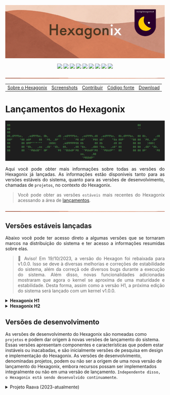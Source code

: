 <!-- Vamos adicionar o logotipo do sistema -->

<p align="center">
<img src="https://github.com/hexagonix/Doc/blob/main/Img/banner.png">
</p>

<div align="center">

![](https://img.shields.io/github/license/hexagonix/hexagonix.svg)
![](https://img.shields.io/github/stars/hexagonix/hexagonix.svg)
![](https://img.shields.io/github/issues/hexagonix/hexagonix.svg)
![](https://img.shields.io/github/issues-closed/hexagonix/hexagonix.svg)
![](https://img.shields.io/github/issues-pr/hexagonix/hexagonix.svg)
![](https://img.shields.io/github/issues-pr-closed/hexagonix/hexagonix.svg)
![](https://img.shields.io/github/downloads/hexagonix/hexagonix/total.svg)
![](https://img.shields.io/github/release/hexagonix/hexagonix.svg)
[![](https://img.shields.io/twitter/follow/hexagonixOS.svg?style=social&label=Follow%20%40HexagonixOS)](https://twitter.com/hexagonixOS)

</div>

<!-- Vai funcionar como <hr> -->

<img src="https://github.com/hexagonix/Doc/blob/main/Img/hr.png" width="100%" height="2px" />

<table align="center">
<tr>
<td><a href="https://github.com/hexagonix/Doc/blob/main/Hexagonix/Hexagonix.pt.md">Sobre o Hexagonix</a></td>
<td><a href="https://github.com/hexagonix/Doc/blob/main/Hexagonix/Hexagonix.pt.md#-capturas-de-tela">Screenshots</a></td>
<td><a href="https://github.com/hexagonix/Doc/blob/main/Hexagonix/Hexagonix.pt.md#contribuir-e-reportar-erros">Contribuir</a></td>
<td><a href="https://github.com/hexagonix/src">Código fonte</a></td>
<td><a href="https://github.com/hexagonix/Doc/blob/main/Hexagonix/README.pt.md">Download</a></td>
</tr>
</table>

# Lançamentos do Hexagonix

<div align="center">

<img src="https://github.com/hexagonix/Doc/blob/main/Img/HexagonixSourceHeader.png">

</div>

<div align="justify">

Aqui você pode obter mais informações sobre todas as versões do Hexagonix já lançadas. As informações estão disponíveis tanto para as versões estáveis do sistema, quanto para as versões de desenvolvimento, chamadas de `projetos`, no contexto do Hexagonix.

> Você pode obter as versões `estáveis` mais recentes do Hexagonix acessando a área de [lançamentos](https://github.com/hexagonix/hexagonix/releases).

</div>

<!-- Vai funcionar como <hr> -->

<img src="https://github.com/hexagonix/Doc/blob/main/Img/hr.png" width="100%" height="2px" />

## Versões estáveis lançadas

<div align="justify">

Abaixo você pode ter acesso direto a algumas versões que se tornaram marcos na distribuição do sistema e ter acesso a informações resumidas sobre elas.

> :construction: Aviso! Em 19/10/2023, a versão do Hexagon foi rebaixada para v1.0.0. Isso se deve à diversas melhorias e correções de estabilidade do sistema, além da correçã ode diversos bugs durante a execução do sistema. Além disso, novas funcionalidades adicionadas mostraram que agora o kernel se aproxima de uma maturidade e estabilidade. Desta forma, assim como a versão H1, a próxima edição do sistema será lançado com um kernel v1.0.0.

</div>

<details title="Hexagonix H1" align='left'>
<br>
<summary align='left'><strong>Hexagonix H1</strong></summary>

<div align="justify">

Essa é a primeira versão amplamente testada e marcada como estável do sistema. O Hexagonix H1 também é a base do Andromeda H1. Muitas melhorias foram feitas desde as versões anteriores do sistema, que utilizavam séries de números para identificar as versões. A versão 1.2-beta, na numeração anterior, foi aprimorada e serviu de base para o desenvolvimento da versão mais estável até hoje, a versão H1, o lançamento público do sistema. Você pode obter essa versão [aqui](https://github.com/hexagonix/hexagonix/releases/tag/H1). Essa versão continuará sendo aprimorada e as alterações serão disponibilizadas continuamente.

</div>

<details title="Hexagonix H1 R1 (Caladan)" align='left'>
<br>
<summary align='left'>Hexagonix H1 R1 (Caladan)</summary>

<div align="justify">

O Hexagonix H1 R1 (codenome Caladan) é o primeiro pacote de correções para a versão H1 do Hexagonix. Muitas melhorias foram feitas em vários utilitários Unix do Hexagonix, bem como aprimoramentos e correções foram feitas no userland Andromeda. O Hexagon foi atualizado para a versão 9.3, com muitas correções de bugs, melhorias de estabilidade, maior desempenho e menor footprint de memória, bem como suporte corrigido à mouses PS/2 (e USB por emulação PS/2) e outros dispositivos. Vá até a área de [lançamentos](https://github.com/hexagonix/hexagonix/releases) e busque a versão H1 R1.

</div>

</details>

<details title="Hexagonix H1 R2 (Caladan)" align='left'>
<br>
<summary align='left'>Hexagonix H1 R2 (Caladan)</summary>

<div align="justify">

Segundo pacote de atualizações para a versão H1 do Hexagonix/Andromeda, que inclui:

- Kernel Hexagon v9.4A;
- Melhorias em vários utilitários do Hexagonix;
- Melhorias em vários utilitários Andromeda;

Foram identificadas diversas falhas de execução em vários utilitários do Andromeda que foram corrigidas nessa versão. Atualizações também foram adicionadas ao Hexagon, diminuindo a pressão de memória e mirando erros identificados durante a execução do sistema. Os manuais do sistema também foram atualizados, bem como a nomenclatura usada em uma série de utilitários. A partir de agora, a próxima atualização da versão H1 irá focar em melhorias e adição de novos recursos.  Vá até a área de [lançamentos](https://github.com/hexagonix/hexagonix/releases) e busque a versão H1 R2.

</div>

</details>

<details title="Hexagonix H1 R3 (Duna)" align='left'>
<br>
<summary align='left'>Hexagonix H1 R3 (Duna)</summary>

<div align="justify">

Lançamento final da versão H1 do sistema. Esse é o lançamento análogo a uma versão 1.0 do software. Para tanto, os números de versão interno de diversos componentes do sistema foram alterados para celebrar esse marco. O Hexagon passa a se identificar como na versão 1.0, bem como outros componentes. A versão foi amplamente testada e está estável. O lançamento H1 R3 inclui:

- Kernel Hexagon v1.0;
- Correções gerais em vários utilitários Hexagonix e Andromeda;
- Melhorias nas bibliotecas do sistema;
- Correções de estabilidade em vários utilitários;
- Melhorias no Configuações do Andromeda;

Vá até a área de [lançamentos](https://github.com/hexagonix/hexagonix/releases) e busque a versão H1 R3.

</div>

</details>

<details title="Hexagonix H1 R4 (Vega)" align='left'>
<br>
<summary align='left'>Hexagonix H1 R4 (Vega)</summary>

<div align="justify">

Melhorias e correção de bugs em todo o sistema.

- Correções gerais em vários utilitários Hexagonix e Andromeda;
- Melhorias nas bibliotecas do sistema;
- Correções de estabilidade em vários utilitários;
- Melhorias no Configuações do Andromeda;

</div>

</details>

<details title="Hexagonix H1 R5 (Orion)" align='left'>
<br>
<summary align='left'>Hexagonix H1 R5 (Orion)</summary>

<div align="justify">

Essa atualização do sistema conserta vários bugs no sistema, incluindo problemas encontrados ao iniciar em máquinas físicas e em ambientes virtualizados no HBoot e no Hexagon.

- Kernel Hexagon v1.1;
- Correções gerais em vários utilitários Hexagonix e Andromeda;
- Melhorias nas bibliotecas do sistema;
- Correções de estabilidade em vários utilitários;
- Melhorias no Configuações do Andromeda;

</div>

</details>

<!-- Vai funcionar como <hr> -->

<img src="https://github.com/hexagonix/Doc/blob/main/Img/hr.png" width="100%" height="2px" />

</details>

<details title="Hexagonix H2" align='left'>
<br>
<summary align='left'><strong>Hexagonix H2</strong></summary>

<details title="Hexagonix H2 (versões de desenvolvimento)" align='left'>
<br>
<summary align='left'>Hexagonix H2 (versões de desenvolvimento)</summary>

<details title="Hexagonix H2-dev.beta1" align='left'>
<br>
<summary align='left'>Hexagonix H2-dev.beta1</summary>

<div align="justify">

A versão em desenvolvimento, H2 (codenome Vita Nova), é a próxima versão do Hexagonix. Até o momento, as alterações e melhorias em relação ao Hexagonix H1-R6 são:

- Kernel Hexagon v1.1.2;
- Fusão das distribuições Hexagonix e Andromeda em uma única distribuição;
- Remoção de extensão de arquivo para os binários do sistema;
- Adição de termos de licença na imagem do sistema;
- Melhorias em utilitários Unix e Hexagonix-Andromeda (antigos aplicativos Andromeda);
- Hexagon Boot v0.3 (incompatível com a versão H1).

</div>

</details>

<details title="Hexagonix H2-dev.beta4" align='left'>
<br>
<summary align='left'>Hexagonix H2-dev.beta4</summary>

<div align="justify">

- Alteração profunda no utilitário Unix atop;
- atop renomeado para htop;
- Melhorias no daemon logind;
- Fonte hint renomeada para Avatar;
- Remoção do arquivo Unix.sh da libasm;
- Constantes de Unix.s movidas para o utilitário Unix man.

</div>

</details>

<details title="Hexagonix H2-dev.beta5" align='left'>
<br>
<summary align='left'>Hexagonix H2-dev.beta5</summary>

<div align="justify">

- Correção de emergência do Hexagon (v1.1.7), devido à problemas de vazamento de memória ao solicitar a reinicialização do dispositivo (afeta as versões H2-dev.beta1 a H2-dev.beta4);
- Utilitário init v2.0, com suporte a execução de múltiplos serviços em lista.
- Desativação do modo de login "moderno" em logind. A interface de login padrão segue o observado em sistemas Unix-like (FreeBSD como maior inspiração);
- Melhorias gerais nos seguintes utilitários Unix:
  - [x] login;
  - [x] energia;
  - [x] htop;
  - [x] man;
  - [x] su;
  - [x] top;
  - [x] uname;
- Testes executados para verificar o funcionamento correto do sistema (nenhum novo problema encontrado).

</div>

</details>

<details title="Hexagonix H2-dev.beta6" align='left'>
<br>
<summary align='left'>Hexagonix H2-dev.beta6</summary>

<div align="justify">

A versão H2-dev.beta6 veio padronizar uma série de serviços do Hexagonix, bem como aplicar conformidade nos fontes e comentários do sistema. A maioria das alterações dessa versão não são visíveis ao usuário, mas são importantes para garantir a estabilidade do sistema. Veja as alterações mais importantes:

* Melhorias nas mensagens dos utilitários do sistema, sobretudo em mensagens de erro;
* Correções nos seguintes utilitários do sistema:
  - [x] DOSsh;
  - [x] init;
  - [x] su;
  - [x] login;
* Um erro de definição em su poderia levar ao travamento ou não funcionamento do utilitário, uma vez que tentaria carregar o shell padrão (sh) com o nome sh.app;
* Remoção total de referências ao Andromeda, uma vez que a distribuição foi fundida ao Hexagonix (ver Hexagonix H2-dev.beta1). A remoção se deu em:
  - Nome de funções;
  - Nome de variáveis e constantes;
  - Comentários;
* Melhoria nas páginas de manual de todos os utilitários;
* Melhoria na documentação online do Hexagon;
* Alteração no nome de versão de "Vita Nova" para "VitaNova", impedindo problemas ao verificar o nome de host gerado durante a construção do sistema;
* Alteração na formatação da declaração de serviços de init.

- [x] Data de lançamento: 28/11/2022

</div>

</details>

<details title="Hexagonix H2-dev.beta7" align='left'>
<br>
<summary align='left'>Hexagonix H2-dev.beta7</summary>

<div align="justify">

Tradução das mensagens dos utilitários Unix para o inglês.

- [x] Data de lançamento: 30/11/2022

</div>

</details>

<details title="Hexagonix H2-dev.beta8" align='left'>
<br>
<summary align='left'>Hexagonix H2-dev.beta8</summary>

<div align="justify">

* Mensagens dos utilitários Andromeda-Hexagonix e do HBoot traduzidas para o inglês;
* Mensagens do Hexagon traduzidas para o inglês;

> Vale ressaltar que os nomes de funções, bem como os comentários em arquivos que compõem o sistema, permanecerão em português nesse momento.

- [x] Data de lançamento: 04/12/2022

</div>

</details>

<!-- Vai funcionar como <hr> -->

<img src="https://github.com/hexagonix/Doc/blob/main/Img/hr.png" width="100%" height="2px" />

</details>

<details title="Hexagonix H2 Release 1" align='left'>
<br>
<summary align='left'>Hexagonix H2 Release 1</summary>

Consolidação das versões de desenvolvimento, com:

- Kernel Hexagon v1.2.5;
- HBoot v0.4 (incompatível com Hexagonix H1 a H1-R6);
- Fusão das distribuições Hexagonix e Andromeda em uma única distribuição;
- Remoção de extensão de arquivo para os binários do sistema;
- Adição de termos de licença na imagem do sistema;
- Melhorias em utilitários Unix e Hexagonix-Andromeda (antigos aplicativos Andromeda);
- Alteração profunda no utilitário Unix atop;
- atop renomeado para htop;
- Melhorias no daemon logind;
- Fonte hint renomeada para Avatar;
- Utilitário init v2.0, com suporte a execução de múltiplos serviços em lista.
- Desativação do modo de login "moderno" em logind. A interface de login padrão segue o observado em sistemas Unix-like (FreeBSD como maior inspiração);
- Melhorias gerais nos seguintes utilitários Unix:
  - [x] login;
  - [x] energia;
  - [x] htop;
  - [x] man;
  - [x] su;
  - [x] top;
  - [x] uname;
- Melhorias nas mensagens dos utilitários do sistema, sobretudo em mensagens de erro;
- Correções nos seguintes utilitários do sistema:
  - [x] DOSsh;
  - [x] init;
  - [x] su;
  - [x] login;
- Um erro de definição em su poderia levar ao travamento ou não funcionamento do utilitário, uma vez que tentaria carregar o shell padrão (sh) com o nome sh.app;
- Remoção total de referências ao Andromeda, uma vez que a distribuição foi fundida ao Hexagonix (ver Hexagonix H2-dev.beta1). A remoção se deu em:
  - Nome de funções;
  - Nome de variáveis e constantes;
  - Comentários;
- Melhoria nas páginas de manual de todos os utilitários;
- Melhoria na documentação online do Hexagon;
- Alteração no nome de versão de "Vita Nova" para "VitaNova", impedindo problemas ao verificar o nome de host gerado durante a construção do sistema;
- Alteração na formatação da declaração de serviços de init;
- Tradução das mensagens dos utilitários Unix para o inglês;
- Mensagens dos utilitários Andromeda-Hexagonix e do HBoot traduzidas para o inglês;
- Mensagens do Hexagon traduzidas para o inglês.

- [x] Data de lançamento: 12/12/2022

</details>

<details title="Hexagonix H2 Release 2" align='left'>
<br>
<summary align='left'>Hexagonix H2 Release 2</summary>

- Kernel Hexagon v1.3.2;
- HBoot v0.7.1;
- Melhorias em utilitários Unix e Hexagonix-Andromeda;
- Melhorias no daemon logind;
- Nova experiência de primeiro uso (OOBE - Out of Box Experience);
- Fonte Avatar renomeada para Aurora;
- Melhorias nas mensagens dos utilitários do sistema, sobretudo em mensagens de erro;
- Melhoria nas páginas de manual de todos os utilitários;
- Melhoria na documentação online do Hexagon, incluindo chamadas de sistema;
- Alteração no nome de versão de "VitaNova" para "Darwin";
- Alteração na formatação da declaração de serviços de init;
- Tradução das mensagens dos utilitários Unix para o inglês concluídas;
- Melhorias no utilitário de configurações (Config);
- Bibliotecas de desenvolvimento Assembly versão 0.10.1;

- [x] Data de lançamento: 28/02/2023

</details>

<!-- Vai funcionar como <hr> -->

<img src="https://github.com/hexagonix/Doc/blob/main/Img/hr.png" width="100%" height="2px" />

</details>

## Versões de desenvolvimento

As versões de desenvolvimento do Hexagonix são nomeadas como `projetos` e podem dar origem à novas versões de lançamento do sistema. Essas versões apresentam componentes e características que podem estar instáveis ou inacabadas, e são inicialmente versões de pesquisa em design e implementação do Hexagonix. As versões de desenvolvimento, denominadas projetos, podem ou não ser a origem de uma nova versão de lançamento do Hexagonix, embora recursos possam ser implementados integralmente ou não em uma versão de lançamento. `Independente disso, o Hexagonix está sendo desenvolvido continuamente`.

<details title="Projeto Raava" align='left'>
<br>
<summary align='left'>Projeto Raava (2023-atualmente)</summary>

<div align="justify">

O Projeto Raava é um fork do Hexagonix H2 Release 2 (ramo CURRENT), que objetiva desenvolver o próximo lançamento estável do sistema, a versão H3 (sem cronograma de lançamento definido - o lançamento pode não ocorrer em 2023). Para isso, o sistema parte de:

- Hexagon baseado na antiga v1.3.6 (versão 1.3 revisão 6);
- Base do Hexagonix H2 Release 2 (H2R2): H2-CURRENT+290320231532;
- Hexagon v1.3.7 (versão 1.3 revisão 7) - 20/05/2023;

</div>

</details>
